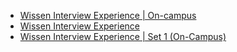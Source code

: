  - [Wissen Interview Experience | On-campus](https://www.geeksforgeeks.org/wissen-interview-experience-on-campus/)
- [Wissen Interview Experience](https://www.geeksforgeeks.org/wissen-interview-experience-2/)
- [Wissen Interview Experience | Set 1 (On-Campus)](https://www.geeksforgeeks.org/wissen-interview-experience/)